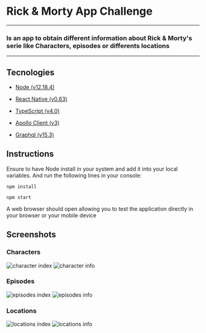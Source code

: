 # Rick & Morty App Challenge 

---

### Is an app to obtain different information about Rick & Morty's serie like Characters, episodes or differents locations

---

## Tecnologies

- [Node (v12.18.4)](https://nodejs.org/en/)

- [React Native (v0.63)](https://reactnative.dev/docs/getting-started)

- [TypeScript (v4.0)](https://www.typescriptlang.org/download)

- [Apollo Client (v3)](https://www.apollographql.com/docs/react/get-started/)

- [Graphql (v15.3)](https://graphql.org/code/)

## Instructions

Ensure to have Node install in your system and add it into your local variables. And run the following lines in your console:

``` npm install  ```

``` npm start ```

A web browser should open allowing you to test the application directly in your browser or your mobile device

## Screenshots

### Characters

<img alt="character index" src="./screens/characterIndexRN.jpg"/>
<img alt="character info" src="./screens/characterInfoRN.jpg"/>

### Episodes

<img alt="episodes index" src="./screens/EpisodesRN.jpg"/>
<img alt="episodes info" src="./screens/EpisodeInfoRN.jpg"/>

### Locations

<img alt="locations index" src="./screens/locationsRN.jpg"/>
<img alt="locations info"src="./screens/locationInfoRN.jpg"/>

